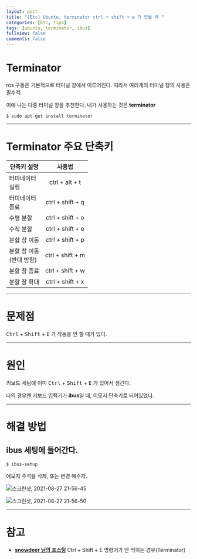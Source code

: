 ```yaml
---
layout: post
title: "[Etc] Ubuntu, terminator ctrl + shift + e 가 안될 때 "
categories: [Etc, Tips]
tags: [ubuntu, terminator, ibus]
fullview: false
comments: false
---
```


# Terminator

ros 구동은 기본적으로 터미널 창에서 이루어진다. 따라서 여러개의 터미널 창의 사용은 필수적.

이에 나는 다중 터미널 창을 추천한다. 내가 사용하는 것은 **terminator**

```console
$ sudo apt-get install terminator
```

---

# Terminator 주요 단축키

| 단축키 설명 | 사용법 |
| --- | :---: |
| 터미네이터 <br> 실행 | ctrl + alt + t |
| 터미네이터 <br> 종료 | ctrl + shift + q |
| 수평 분할 | ctrl + shift + o |
| 수직 분할 | ctrl + shift + e |
| 분할 창 이동 | ctrl + shift + p |
| 분할 창 이동 <br> (반대 방향) | ctrl + shift + m |
| 분할 창 종료 | ctrl + shift + w |
| 분할 창 확대 | ctrl + shift + x |

---

# 문제점

<kbd>Ctrl</kbd> + <kbd>Shift</kbd> + <kbd>E</kbd> 가 작동을 안 할 때가 있다.

---

# 원인

키보드 세팅에 이미 <kbd>Ctrl</kbd> + <kbd>Shift</kbd> + <kbd>E</kbd> 가 있어서 생긴다.

나의 경우엔 키보드 입력기가 **ibus**일 때, 이모지 단축키로 되어있었다.

---

# 해결 방법

## **ibus** 세팅에 들어간다.

```console
$ ibus-setup
```

에모지 주석을 삭제, 또는 변경 해주자.

![스크린샷, 2021-08-27 21-56-45](https://user-images.githubusercontent.com/84369912/131159812-2cede012-a180-41ab-9b84-4b4a6a781943.png)

![스크린샷, 2021-08-27 21-56-50](https://user-images.githubusercontent.com/84369912/131159886-78e3c4bd-dfec-4353-949f-84f4c3183c55.png)

---

# 참고

- **[snowdeer 님의 포스팅](https://snowdeer.github.io/mac-os/2020/09/22/ctrl-shift-e-key-on-ubuntu-20p04/ "Ctrl + Shift + E 명령어가 안 먹히는 경우(Terminator)")**
Ctrl + Shift + E 명령어가 안 먹히는 경우(Terminator)